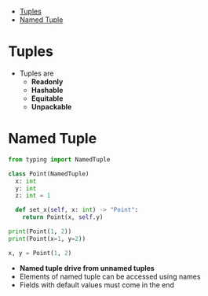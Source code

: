 - [Tuples](#tuples)
- [Named Tuple](#named-tuple)

# Tuples

- Tuples are
  - **Readonly**
  - **Hashable**
  - **Equitable**
  - **Unpackable**

# Named Tuple

```py
from typing import NamedTuple

class Point(NamedTuple)
  x: int
  y: int
  z: int = 1

  def set_x(self, x: int) -> "Point":
    return Point(x, self.y)

print(Point(1, 2))
print(Point(x=1, y=2))

x, y = Point(1, 2)
```

- **Named tuple drive from unnamed tuples**
- Elements of named tuple can be accessed using names
- Fields with default values must come in the end
